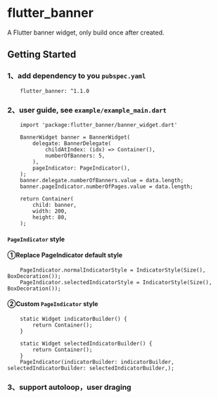 # flutter_banner

A Flutter banner widget, only build once after created.

## Getting Started
### 1、add dependency to you `pubspec.yaml`
```
    flutter_banner: ^1.1.0
```

### 2、user guide, see `example/example_main.dart` 
```
    import 'package:flutter_banner/banner_widget.dart'

    BannerWidget banner = BannerWidget(
        delegate: BannerDelegate(
            childAtIndex: (idx) => Container(),
            numberOfBanners: 5,
        ),
        pageIndicator: PageIndicator(),
    );
    banner.delegate.numberOfBanners.value = data.length;
    banner.pageIndicator.numberOfPages.value = data.length;

    return Container(
        child: banner,
        width: 200,
        height: 80,
    );
```

#### `PageIndicator` style
#### ①Replace PageIndicator default style
```
    PageIndicator.normalIndicatorStyle = IndicatorStyle(Size(), BoxDecoration());
    PageIndicator.selectedIndicatorStyle = IndicatorStyle(Size(), BoxDecoration());
```
#### ②Custom `PageIndicator` style
```
    static Widget indicatorBuilder() {
        return Container();
    }

    static Widget selectedIndicatorBuilder() {
        return Container();
    }
    PageIndicator(indicatorBuilder: indicatorBuilder, selectedIndicatorBuilder: selectedIndicatorBuilder,);
```

### 3、support autoloop，user draging